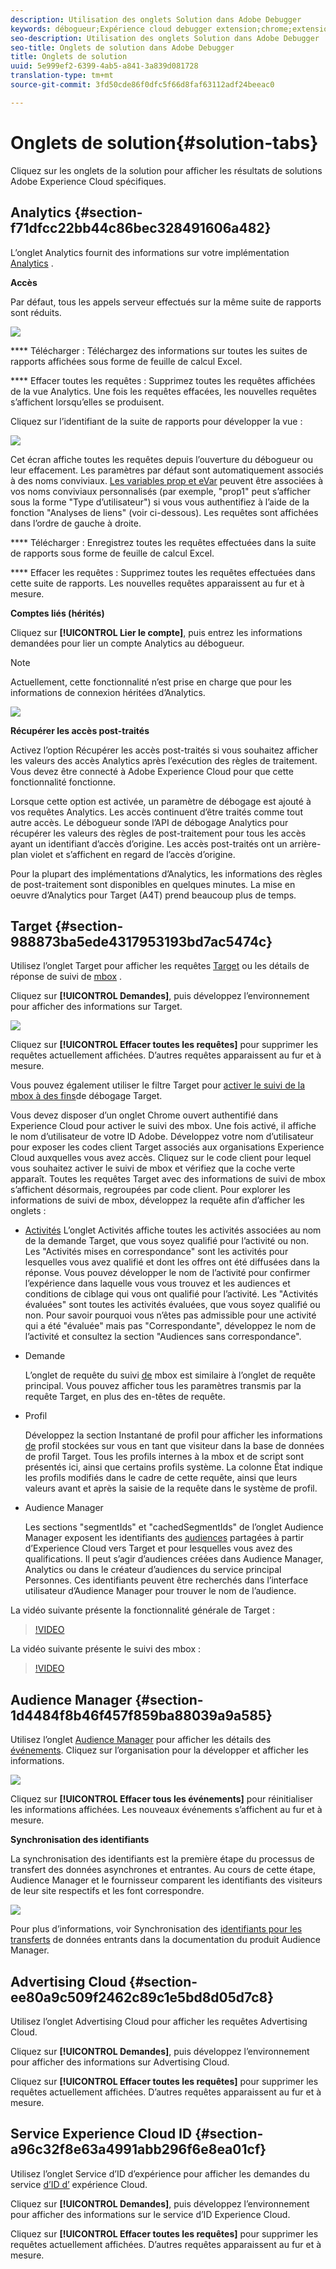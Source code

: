 ```yaml
---
description: Utilisation des onglets Solution dans Adobe Debugger
keywords: débogueur;Expérience cloud debugger extension;chrome;extension;summary;clear;solutions;solution;information;analytics;target;audience manager;media optimizer;service amo;id
seo-description: Utilisation des onglets Solution dans Adobe Debugger
seo-title: Onglets de solution dans Adobe Debugger
title: Onglets de solution
uuid: 5e999ef2-6399-4ab5-a841-3a839d081728
translation-type: tm+mt
source-git-commit: 3fd50cde86f0dfc5f66d8faf63112adf24beeac0

---
```



# Onglets de solution{#solution-tabs}

Cliquez sur les onglets de la solution pour afficher les résultats de solutions Adobe Experience Cloud spécifiques.

## Analytics {#section-f71dfcc22bb44c86bec328491606a482}

L’onglet Analytics fournit des informations sur votre implémentation [Analytics](https://experiencecloud.adobe.com/resources/help/en_US/reference/) .

**Accès**

Par défaut, tous les appels serveur effectués sur la même suite de rapports sont réduits.

![](assets/analytics-hits.jpg)

**** Télécharger : Téléchargez des informations sur toutes les suites de rapports affichées sous forme de feuille de calcul Excel.

**** Effacer toutes les requêtes : Supprimez toutes les requêtes affichées de la vue Analytics. Une fois les requêtes effacées, les nouvelles requêtes s’affichent lorsqu’elles se produisent.

Cliquez sur l’identifiant de la suite de rapports pour développer la vue :

![](assets/analytics-hits-expand.jpg)

Cet écran affiche toutes les requêtes depuis l’ouverture du débogueur ou leur effacement. Les paramètres par défaut sont automatiquement associés à des noms conviviaux. [Les variables prop et eVar](https://experiencecloud.adobe.com/resources/help/en_US/sc/implement/props_eVars.html) peuvent être associées à vos noms conviviaux personnalisés (par exemple, "prop1" peut s’afficher sous la forme "Type d’utilisateur") si vous vous authentifiez à l’aide de la fonction "Analyses de liens" (voir ci-dessous). Les requêtes sont affichées dans l’ordre de gauche à droite.

**** Télécharger : Enregistrez toutes les requêtes effectuées dans la suite de rapports sous forme de feuille de calcul Excel.

**** Effacer les requêtes : Supprimez toutes les requêtes effectuées dans cette suite de rapports. Les nouvelles requêtes apparaissent au fur et à mesure.

**Comptes liés (hérités)**

Cliquez sur **[!UICONTROL Lier le compte]**, puis entrez les informations demandées pour lier un compte Analytics au débogueur.

>[!NOTE]
>
>Actuellement, cette fonctionnalité n’est prise en charge que pour les informations de connexion héritées d’Analytics.

![](assets/analytics-link-account.jpg)

**Récupérer les accès post-traités**

Activez l’option Récupérer les accès post-traités si vous souhaitez afficher les valeurs des accès Analytics après l’exécution des règles de traitement. Vous devez être connecté à Adobe Experience Cloud pour que cette fonctionnalité fonctionne.

Lorsque cette option est activée, un paramètre de débogage est ajouté à vos requêtes Analytics. Les accès continuent d’être traités comme tout autre accès. Le débogueur sonde l’API de débogage Analytics pour récupérer les valeurs des règles de post-traitement pour tous les accès ayant un identifiant d’accès d’origine. Les accès post-traités ont un arrière-plan violet et s’affichent en regard de l’accès d’origine.

Pour la plupart des implémentations d’Analytics, les informations des règles de post-traitement sont disponibles en quelques minutes. La mise en oeuvre d’Analytics pour Target (A4T) prend beaucoup plus de temps.

## Target {#section-988873ba5ede4317953193bd7ac5474c}

Utilisez l’onglet Target pour afficher les requêtes [Target](https://docs.adobe.com/content/help/en/target/using/target-home.html) ou les détails de réponse de suivi de [mbox](https://docs.adobe.com/content/help/en/target/using/activities/troubleshoot-activities/content-trouble.html) .

Cliquez sur **[!UICONTROL Demandes]**, puis développez l’environnement pour afficher des informations sur Target.

![](assets/target-requests.jpg)

Cliquez sur **[!UICONTROL Effacer toutes les requêtes]** pour supprimer les requêtes actuellement affichées. D’autres requêtes apparaissent au fur et à mesure.

Vous pouvez également utiliser le filtre Target pour [activer le suivi de la mbox à des fins](https://docs.adobe.com/content/help/en/target/using/activities/troubleshoot-activities/content-trouble.html)de débogage Target.

Vous devez disposer d’un onglet Chrome ouvert authentifié dans Experience Cloud pour activer le suivi des mbox. Une fois activé, il affiche le nom d’utilisateur de votre ID Adobe. Développez votre nom d’utilisateur pour exposer les codes client Target associés aux organisations Experience Cloud auxquelles vous avez accès. Cliquez sur le code client pour lequel vous souhaitez activer le suivi de mbox et vérifiez que la coche verte apparaît. Toutes les requêtes Target avec des informations de suivi de mbox s’affichent désormais, regroupées par code client. Pour explorer les informations de suivi de mbox, développez la requête afin d’afficher les onglets :

* [Activités](https://docs.adobe.com/content/help/en/target/using/activities/activities.html) L’onglet Activités affiche toutes les activités associées au nom de la demande Target, que vous soyez qualifié pour l’activité ou non. Les "Activités mises en correspondance" sont les activités pour lesquelles vous avez qualifié et dont les offres ont été diffusées dans la réponse. Vous pouvez développer le nom de l’activité pour confirmer l’expérience dans laquelle vous vous trouvez et les audiences et conditions de ciblage qui vous ont qualifié pour l’activité. Les "Activités évaluées" sont toutes les activités évaluées, que vous soyez qualifié ou non. Pour savoir pourquoi vous n’êtes pas admissible pour une activité qui a été "évaluée" mais pas "Correspondante", développez le nom de l’activité et consultez la section "Audiences sans correspondance".

* Demande

   L’onglet de requête du suivi [de](https://docs.adobe.com/content/help/en/target/using/activities/troubleshoot-activities/content-trouble.html) mbox est similaire à l’onglet de requête principal. Vous pouvez afficher tous les paramètres transmis par la requête Target, en plus des en-têtes de requête.
* Profil

   Développez la section Instantané de profil pour afficher les informations [de](https://docs.adobe.com/content/help/en/target/using/audiences/visitor-profiles/variables-profiles-parameters-methods.html) profil stockées sur vous en tant que visiteur dans la base de données de profil Target. Tous les profils internes à la mbox et de script sont présentés ici, ainsi que certains profils système. La colonne État indique les profils modifiés dans le cadre de cette requête, ainsi que leurs valeurs avant et après la saisie de la requête dans le système de profil.
* Audience Manager

   Les sections "segmentIds" et "cachedSegmentIds" de l’onglet Audience Manager exposent les identifiants des [audiences](https://docs.adobe.com/content/help/en/target/using/audiences/target.html) partagées à partir d’Experience Cloud vers Target et pour lesquelles vous avez des qualifications. Il peut s’agir d’audiences créées dans Audience Manager, Analytics ou dans le créateur d’audiences du service principal Personnes. Ces identifiants peuvent être recherchés dans l’interface utilisateur d’Audience Manager pour trouver le nom de l’audience.

La vidéo suivante présente la fonctionnalité générale de Target :

>[!VIDEO](https://video.tv.adobe.com/v/23115t2/?captions=fre_fr)

La vidéo suivante présente le suivi des mbox :

>[!VIDEO](https://video.tv.adobe.com/v/23113t2/?captions=fre_fr)

## Audience Manager {#section-1d4484f8b46f457f859ba88039a9a585}

Utilisez l’onglet [Audience Manager](https://experiencecloud.adobe.com/resources/help/en_US/aam/) pour afficher les détails des [événements](https://experiencecloud.adobe.com/resources/help/en_US/aam/dcs-event-calls.html). Cliquez sur l’organisation pour la développer et afficher les informations.

![](assets/audience-manager.jpg)

Cliquez sur **[!UICONTROL Effacer tous les événements]** pour réinitialiser les informations affichées. Les nouveaux événements s’affichent au fur et à mesure.

**Synchronisation des identifiants**

La synchronisation des identifiants est la première étape du processus de transfert des données asynchrones et entrantes. Au cours de cette étape, Audience Manager et le fournisseur comparent les identifiants des visiteurs de leur site respectifs et les font correspondre.

![](assets/aam-idsync.jpg)

Pour plus d’informations, voir Synchronisation des [identifiants pour les transferts](https://experiencecloud.adobe.com/resources/help/en_US/aam/c_id_sync_in.html) de données entrants dans la documentation du produit Audience Manager.

## Advertising Cloud {#section-ee80a9c509f2462c89c1e5bd8d05d7c8}

Utilisez l’onglet Advertising Cloud pour afficher les requêtes Advertising Cloud.

Cliquez sur **[!UICONTROL Demandes]**, puis développez l’environnement pour afficher des informations sur Advertising Cloud.

Cliquez sur **[!UICONTROL Effacer toutes les requêtes]** pour supprimer les requêtes actuellement affichées. D’autres requêtes apparaissent au fur et à mesure.

## Service Experience Cloud ID {#section-a96c32f8e63a4991abb296f6e8ea01cf}

Utilisez l’onglet Service d’ID d’expérience pour afficher les demandes du service [d’ID d’](https://experiencecloud.adobe.com/resources/help/en_US/mcvid/) expérience Cloud.

Cliquez sur **[!UICONTROL Demandes]**, puis développez l’environnement pour afficher des informations sur le service d’ID Experience Cloud.

Cliquez sur **[!UICONTROL Effacer toutes les requêtes]** pour supprimer les requêtes actuellement affichées. D’autres requêtes apparaissent au fur et à mesure.
